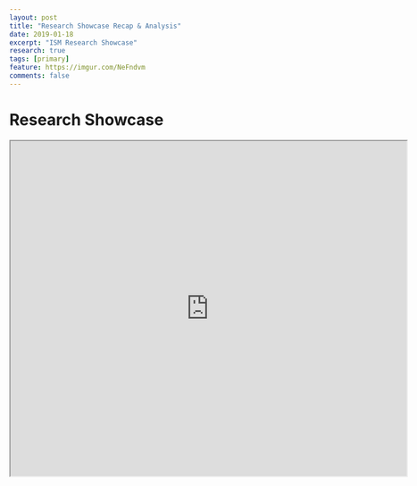 ```yaml
---
layout: post
title: "Research Showcase Recap & Analysis"
date: 2019-01-18
excerpt: "ISM Research Showcase"
research: true
tags: [primary]
feature: https://imgur.com/NeFndvm
comments: false
---
```


# Research Showcase

<iframe src="https://drive.google.com/file/d/1JKe2ldg6os8-JDsh-Fl-t8kZPrVQep3X/preview" width="710" height="600"></iframe>
